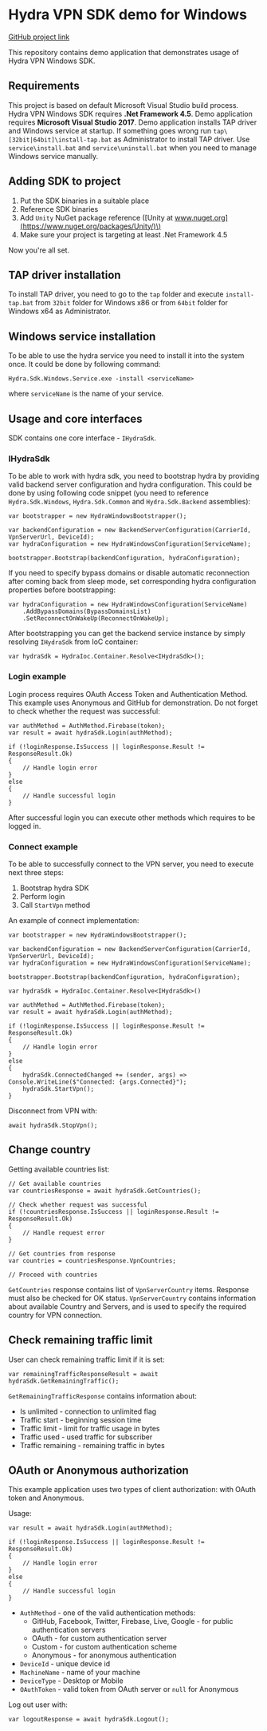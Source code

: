 # Hydra VPN SDK demo for Windows

[GitHub project link](https://github.com/AnchorFreePartner/hydra-vpn-demo-windows)

This repository contains demo application that demonstrates usage of Hydra VPN Windows SDK.

## Requirements

This project is based on default Microsoft Visual Studio build process. Hydra VPN Windows SDK requires **.Net Framework 4.5**. Demo application requires **Microsoft Visual Studio 2017**. Demo application installs TAP driver and Windows service at startup. If something goes wrong run `tap\[32bit|64bit]\install-tap.bat` as Administrator to install TAP driver. Use `service\install.bat` and `service\uninstall.bat` when you need to manage Windows service manually.

## Adding SDK to project

1. Put the SDK binaries in a suitable place
2. Reference SDK binaries
3. Add `Unity` NuGet package reference \([Unity at www.nuget.org](https://www.nuget.org/packages/Unity/)\)
4. Make sure your project is targeting at least .Net Framework 4.5

Now you're all set.

## TAP driver installation

To install TAP driver, you need to go to the `tap` folder and execute `install-tap.bat` from `32bit` folder for Windows x86 or from `64bit` folder for Windows x64 as Administrator.

## Windows service installation

To be able to use the hydra service you need to install it into the system once. It could be done by following command:

```text
Hydra.Sdk.Windows.Service.exe -install <serviceName>
```

where `serviceName` is the name of your service.

## Usage and core interfaces

SDK contains one core interface - `IHydraSdk`.

### IHydraSdk

To be able to work with hydra sdk, you need to bootstrap hydra by providing valid backend server configuration and hydra configuration. This could be done by using following code snippet \(you need to reference `Hydra.Sdk.Windows`, `Hydra.Sdk.Common` and `Hydra.Sdk.Backend` assemblies\):

```text
var bootstrapper = new HydraWindowsBootstrapper();

var backendConfiguration = new BackendServerConfiguration(CarrierId, VpnServerUrl, DeviceId);
var hydraConfiguration = new HydraWindowsConfiguration(ServiceName);

bootstrapper.Bootstrap(backendConfiguration, hydraConfiguration);
```

If you need to specify bypass domains or disable automatic reconnection after coming back from sleep mode, set corresponding hydra configuration properties before bootstrapping:

```text
var hydraConfiguration = new HydraWindowsConfiguration(ServiceName)
    .AddBypassDomains(BypassDomainsList)
    .SetReconnectOnWakeUp(ReconnectOnWakeUp);
```

After bootstrapping you can get the backend service instance by simply resolving `IHydraSdk` from IoC container:

```text
var hydraSdk = HydraIoc.Container.Resolve<IHydraSdk>();
```

### Login example

Login process requires OAuth Access Token and Authentication Method. This example uses Anonymous and GitHub for demonstration. Do not forget to check whether the request was successful:

```text
var authMethod = AuthMethod.Firebase(token);
var result = await hydraSdk.Login(authMethod);

if (!loginResponse.IsSuccess || loginResponse.Result != ResponseResult.Ok)
{
    // Handle login error
}
else
{
    // Handle successful login 
}
```

After successful login you can execute other methods which requires to be logged in.

### Connect example

To be able to successfully connect to the VPN server, you need to execute next three steps:

1. Bootstrap hydra SDK
2. Perform login
3. Call `StartVpn` method

An example of connect implementation:

```text
var bootstrapper = new HydraWindowsBootstrapper();

var backendConfiguration = new BackendServerConfiguration(CarrierId, VpnServerUrl, DeviceId);
var hydraConfiguration = new HydraWindowsConfiguration(ServiceName);

bootstrapper.Bootstrap(backendConfiguration, hydraConfiguration);

var hydraSdk = HydraIoc.Container.Resolve<IHydraSdk>()

var authMethod = AuthMethod.Firebase(token);
var result = await hydraSdk.Login(authMethod);

if (!loginResponse.IsSuccess || loginResponse.Result != ResponseResult.Ok)
{
    // Handle login error
}
else
{
    hydraSdk.ConnectedChanged += (sender, args) => Console.WriteLine($"Connected: {args.Connected}");
    hydraSdk.StartVpn();
}
```

Disconnect from VPN with:

```text
await hydraSdk.StopVpn();
```

## Change country

Getting available countries list:

```text
// Get available countries
var countriesResponse = await hydraSdk.GetCountries();

// Check whether request was successful
if (!countriesResponse.IsSuccess || loginResponse.Result != ResponseResult.Ok)
{
    // Handle request error
}

// Get countries from response
var countries = countriesResponse.VpnCountries;

// Proceed with countries
```

`GetCountries` response contains list of `VpnServerCountry` items. Response must also be checked for OK status. `VpnServerCountry` contains information about available Country and Servers, and is used to specify the required country for VPN connection.

## Check remaining traffic limit

User can check remaining traffic limit if it is set:

```text
var remainingTrafficResponseResult = await hydraSdk.GetRemainingTraffic();
```

`GetRemainingTrafficResponse` contains information about:

* Is unlimited - connection to unlimited flag
* Traffic start - beginning session time
* Traffic limit - limit for traffic usage in bytes
* Traffic used - used traffic for subscriber
* Traffic remaining - remaining traffic in bytes

## OAuth or Anonymous authorization

This example application uses two types of client authorization: with OAuth token and Anonymous.

Usage:

```text
var result = await hydraSdk.Login(authMethod);

if (!loginResponse.IsSuccess || loginResponse.Result != ResponseResult.Ok)
{
    // Handle login error
}
else
{
    // Handle successful login 
}
```

* `AuthMethod` - one of the valid authentication methods:
  * GitHub, Facebook, Twitter, Firebase, Live, Google - for public authentication servers
  * OAuth - for custom authentication server
  * Custom - for custom authentication scheme
  * Anonymous - for anonymous authentication
* `DeviceId` - unique device id
* `MachineName` - name of your machine
* `DeviceType` - Desktop or Mobile
* `OAuthToken` - valid token from OAuth server or `null` for Anonymous

Log out user with:

```text
var logoutResponse = await hydraSdk.Logout();
```

